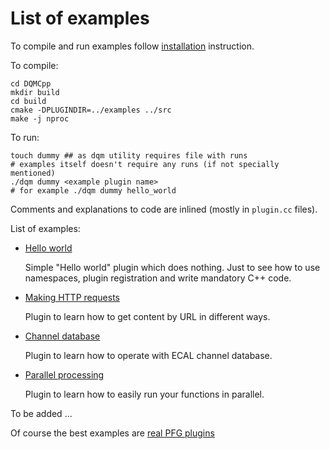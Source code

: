 # List of examples

To compile and run examples follow [installation](installation.md) instruction.

To compile:

    cd DQMCpp
    mkdir build
    cd build
    cmake -DPLUGINDIR=../examples ../src
    make -j nproc

To run:

    touch dummy ## as dqm utility requires file with runs
    # examples itself doesn't require any runs (if not specially mentioned)
    ./dqm dummy <example plugin name>
    # for example ./dqm dummy hello_world

Comments and explanations to code are inlined (mostly in `plugin.cc` files).


List of examples:

 * [Hello world](https://github.com/thegriglat/dqmcpp/tree/main/examples/hello_world)
    
    Simple "Hello world" plugin which does nothing. Just to see how to use namespaces, plugin registration and write mandatory C++ code.

 * [Making HTTP requests](https://github.com/thegriglat/dqmcpp/tree/main/examples/requests)
    
    Plugin to learn how to get content by URL in different ways.

 * [Channel database](https://github.com/thegriglat/dqmcpp/tree/main/examples/channelsdb)

    Plugin to learn how to operate with ECAL channel database.

 * [Parallel processing](https://github.com/thegriglat/dqmcpp/tree/main/examples/parallel)

    Plugin to learn how to easily run your functions in parallel.

To be added ...

Of course the best examples are [real PFG plugins](https://github.com/thegriglat/dqmcpp/tree/main/PFGplugins)
